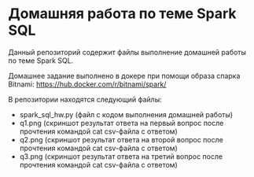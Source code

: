 # Домашняя работа по теме Spark SQL

Данный репозиторий содержит файлы выполнение домашней работы по теме Spark SQL.

Домашнее задание выполнено в докере при помощи образа спарка Bitnami: https://hub.docker.com/r/bitnami/spark/

В репозитории находятся следующий файлы:

- spark_sql_hw.py (файл с кодом выполнения домашней работы)
- q1.png (скриншот результат ответа на первый вопрос после прочтения командой cat csv-файла с ответом)
- q2.png (скриншот результат ответа на второй вопрос после прочтения командой cat csv-файла с ответом)
- q3.png (скриншот результат ответа на третий вопрос после прочтения командой cat csv-файла с ответом)
